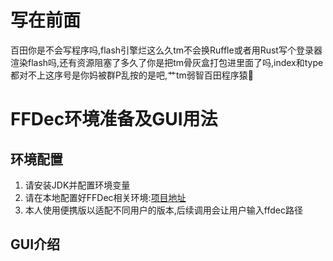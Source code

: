 # 写在前面

百田你是不会写程序吗,flash引擎烂这么久tm不会换Ruffle或者用Rust写个登录器渲染flash吗,还有资源阻塞了多久了你是把tm骨灰盒打包进里面了吗,index和type都对不上这序号是你妈被群P乱按的是吧,艹tm弱智百田程序猿:fu:

# FFDec环境准备及GUI用法

## 环境配置

1. 请安装JDK并配置环境变量
2. 请在本地配置好FFDec相关环境:[项目地址](https://github.com/jindrapetrik/jpexs-decompiler)
3. 本人使用便携版以适配不同用户的版本,后续调用会让用户输入ffdec路径

## GUI介绍
